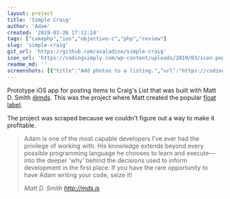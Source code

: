 ```yaml
---
layout: project
title: 'Simple Craig'
author: 'Adam'
created: '2019-03-26 17:11:24'
tags: ["cakephp","ios","objective-c","php","review"]
slug: 'simple-craig'
git_url: 'https://github.com/asaladino/simple-craig'
icon_url: 'https://codingsimply.com/wp-content/uploads/2019/03/icon.png'
readme_md: ''
screenshots: [{"title":"Add photos to a listing.","url":"https://codingsimply.com/wp-content/uploads/2019/03/add-photos.png"},{"title":"Access your phone images.","url":"https://codingsimply.com/wp-content/uploads/2019/03/initial-run.png"},{"title":"Create a new post.","url":"https://codingsimply.com/wp-content/uploads/2019/03/new-post.png"},{"title":"Upload breakout game.","url":"https://codingsimply.com/wp-content/uploads/2019/03/upload-breakout.png"}]
---
```



Prototype iOS app for posting items to Craig's List that was built with Matt D. Smith
[@mds](https://twitter.com/mds). This was the project where Matt created the popular [float label](https://twitter.com/floatlabel).

The project was scraped because we couldn't figure out a way to make it profitable.

>Adam is one of the most capable developers I've ever had the privilege   of working with. His knowledge extends beyond every possible  programming  language he chooses to learn and execute—into the deeper  'why' behind  the decisions used to inform development in the first  place. If you have  the rare opportunity to have Adam writing your code,  seize it!  
>
><cite> Matt D. Smith http://mds.is </cite>

